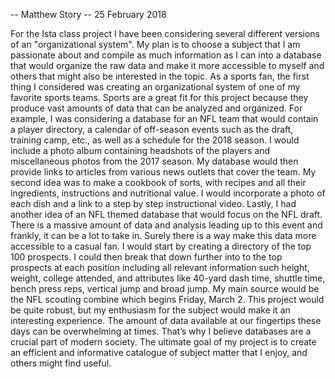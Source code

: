 -- Matthew Story
-- 25 February 2018

For the Ista class project I have been considering several different versions of an "organizational system". My plan is to choose a subject that I am passionate about and compile as much information as I can into a database that would organize the raw data and make it more accessible to myself and others that might also be interested in the topic.
As a sports fan, the first thing I considered was creating an organizational system of one of my favorite sports teams. Sports are a great fit for this project because they produce vast amounts of data that can be analyzed and organized. For example, I was considering a database for an NFL team that would contain a player directory, a calendar of off-season events such as the draft, training camp, etc., as well as a schedule for the 2018 season. I would include a photo album containing headshots of the players and miscellaneous photos from the 2017 season. My database would then provide links to articles from various news outlets that cover the team.
My second idea was to make a cookbook of sorts, with recipes and all their ingredients, instructions and nutritional value. I would incorporate a photo of each dish and a link to a step by step instructional video.
Lastly, I had another idea of an NFL themed database that would focus on the NFL draft. There is a massive amount of data and analysis leading up to this event and frankly, it can be a lot to take in. Surely there is a way make this data more accessible to a casual fan. I would start by creating a directory of the top 100 prospects. I could then break that down further into to the top prospects at each position including all relevant information such height, weight, college attended, and attributes like 40-yard dash time, shuttle time, bench press reps, vertical jump and broad jump. My main source would be the NFL scouting combine which begins Friday, March 2. This project would be quite robust, but my enthusiasm for the subject would make it an interesting experience.
The amount of data available at our fingertips these days can be overwhelming at times. That’s why I believe databases are a crucial part of modern society. The ultimate goal of my project is to create an efficient and informative catalogue of subject matter that I enjoy, and others might find useful. 
